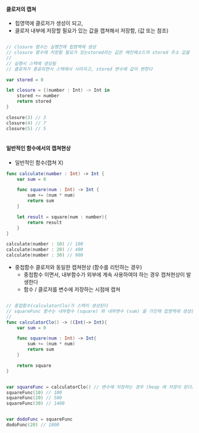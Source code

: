 #### 클로저의 캡쳐
- 힙영역에 클로저가 생성이 되고, 
- 클로저 내부에 저장할 필요가 있는 값을 캡쳐해서 저장함, (값 또는 참조)
```swift

// closure 함수는 실행전에 힙영역에 생성
// closure 함수에 저장할 필요가 있는stored라는 값은 메인메소드의 stored 주소 값을 가진다
// 
// 실행시 스택에 생성됨
// 클로져가 종료되면서 스택에서 사라지고, stored 변수에 값이 변한다

var stored = 0

let closure = {(number : Int) -> Int in
	stored += number
	return stored
}

closure(3) // 3
closure(4) // 7
closure(5) // 5
 
```

#### 일반적인 함수에서의 캡쳐현상
- 일반적인 함수(캡쳐 X)
```swift
func calculate(number : Int) -> Int {
	var sum = 0

	func square(num : Int) -> Int {
		sum += (num * num)
		return sum
	}

	let result = square(num : number){
		return result
	}
}

calculate(number : 10) // 100 
calculate(number : 20) // 400
calculate(number : 30) // 900
```

- 중첩함수 클로저와 동일한 캡쳐현상 (함수를 리턴하는 경우)
	- 중첩함수 이면서, 내부함수가 외부에 계속 사용하여야 하는 경우 캡쳐현상이 발생한다
	- 함수 / 클로저를 변수에 저장하는 시점에 캡쳐
```swift

// 중첩함수(calculatorClo)가 스택이 생성된다
// squareFunc 함수는 내부함수 (square) 와 내부변수 (sum) 을 가진채 힙영역에 생성된다
// 
func calculatorClo() -> ((Int)-> Int){
	var sum = 0

	func square(num : Int) -> Int{
		sum += (num * num)
		return sum
	}

	return square
}


var squareFunc = calculatorClo() // 변수에 저장하는 경우 (heap 에 저장이 된다)
squareFunc(10) // 100
squareFunc(20) // 500
squareFunc(30) // 1400


var dodoFunc = squareFunc
dodoFunc(20) // 1800
```